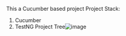 This a Cucumber based project
Project Stack:
1. Cucumber
2. TestNG
Project Tree![image](https://github.com/user-attachments/assets/971ddb8a-e7ef-4c4b-a7e9-6ef5f9a61b8b)
